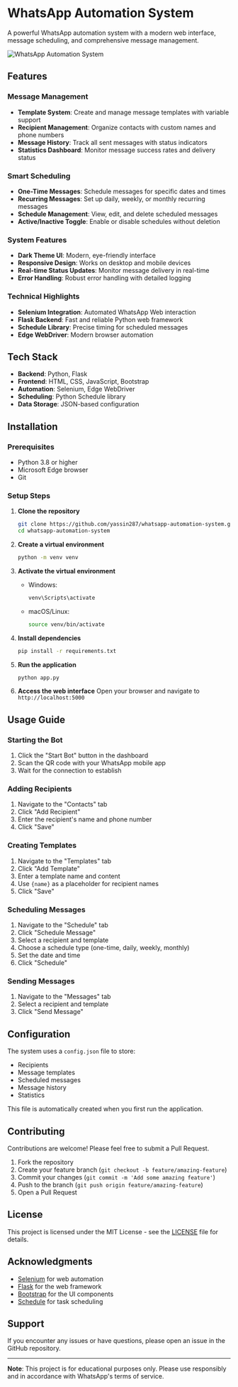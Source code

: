 # WhatsApp Automation System

A powerful WhatsApp automation system with a modern web interface, message scheduling, and comprehensive message management.

![WhatsApp Automation System](screenshots/dashboard.png)

## Features

### Message Management
- **Template System**: Create and manage message templates with variable support
- **Recipient Management**: Organize contacts with custom names and phone numbers
- **Message History**: Track all sent messages with status indicators
- **Statistics Dashboard**: Monitor message success rates and delivery status

### Smart Scheduling
- **One-Time Messages**: Schedule messages for specific dates and times
- **Recurring Messages**: Set up daily, weekly, or monthly recurring messages
- **Schedule Management**: View, edit, and delete scheduled messages
- **Active/Inactive Toggle**: Enable or disable schedules without deletion

### System Features
- **Dark Theme UI**: Modern, eye-friendly interface
- **Responsive Design**: Works on desktop and mobile devices
- **Real-time Status Updates**: Monitor message delivery in real-time
- **Error Handling**: Robust error handling with detailed logging

### Technical Highlights
- **Selenium Integration**: Automated WhatsApp Web interaction
- **Flask Backend**: Fast and reliable Python web framework
- **Schedule Library**: Precise timing for scheduled messages
- **Edge WebDriver**: Modern browser automation

## Tech Stack

- **Backend**: Python, Flask
- **Frontend**: HTML, CSS, JavaScript, Bootstrap
- **Automation**: Selenium, Edge WebDriver
- **Scheduling**: Python Schedule library
- **Data Storage**: JSON-based configuration

## Installation

### Prerequisites
- Python 3.8 or higher
- Microsoft Edge browser
- Git

### Setup Steps

1. **Clone the repository**
   ```bash
   git clone https://github.com/yassin287/whatsapp-automation-system.git
   cd whatsapp-automation-system
   ```

2. **Create a virtual environment**
   ```bash
   python -m venv venv
   ```

3. **Activate the virtual environment**
   - Windows:
     ```bash
     venv\Scripts\activate
     ```
   - macOS/Linux:
     ```bash
     source venv/bin/activate
     ```

4. **Install dependencies**
   ```bash
   pip install -r requirements.txt
   ```

5. **Run the application**
   ```bash
   python app.py
   ```

6. **Access the web interface**
   Open your browser and navigate to `http://localhost:5000`

## Usage Guide

### Starting the Bot
1. Click the "Start Bot" button in the dashboard
2. Scan the QR code with your WhatsApp mobile app
3. Wait for the connection to establish

### Adding Recipients
1. Navigate to the "Contacts" tab
2. Click "Add Recipient"
3. Enter the recipient's name and phone number
4. Click "Save"

### Creating Templates
1. Navigate to the "Templates" tab
2. Click "Add Template"
3. Enter a template name and content
4. Use `{name}` as a placeholder for recipient names
5. Click "Save"

### Scheduling Messages
1. Navigate to the "Schedule" tab
2. Click "Schedule Message"
3. Select a recipient and template
4. Choose a schedule type (one-time, daily, weekly, monthly)
5. Set the date and time
6. Click "Schedule"

### Sending Messages
1. Navigate to the "Messages" tab
2. Select a recipient and template
3. Click "Send Message"

## Configuration

The system uses a `config.json` file to store:
- Recipients
- Message templates
- Scheduled messages
- Message history
- Statistics

This file is automatically created when you first run the application.

## Contributing

Contributions are welcome! Please feel free to submit a Pull Request.

1. Fork the repository
2. Create your feature branch (`git checkout -b feature/amazing-feature`)
3. Commit your changes (`git commit -m 'Add some amazing feature'`)
4. Push to the branch (`git push origin feature/amazing-feature`)
5. Open a Pull Request

## License

This project is licensed under the MIT License - see the [LICENSE](LICENSE) file for details.

## Acknowledgments

- [Selenium](https://www.selenium.dev/) for web automation
- [Flask](https://flask.palletsprojects.com/) for the web framework
- [Bootstrap](https://getbootstrap.com/) for the UI components
- [Schedule](https://schedule.readthedocs.io/) for task scheduling

## Support

If you encounter any issues or have questions, please open an issue in the GitHub repository.

---

**Note**: This project is for educational purposes only. Please use responsibly and in accordance with WhatsApp's terms of service. 